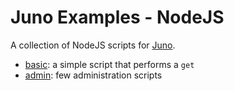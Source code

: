 # Juno Examples - NodeJS

A collection of NodeJS scripts for [Juno](https://juno.build).

- [basic](./basic): a simple script that performs a `get`
- [admin](./admin): few administration scripts

